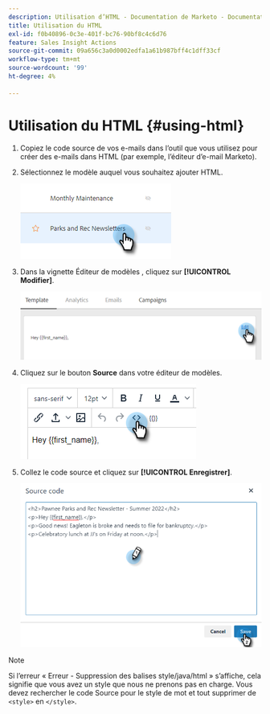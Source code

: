 ```yaml
---
description: Utilisation d’HTML - Documentation de Marketo - Documentation du produit
title: Utilisation du HTML
exl-id: f0b40896-0c3e-401f-bc76-90bf8c4c6d76
feature: Sales Insight Actions
source-git-commit: 09a656c3a0d0002edfa1a61b987bff4c1dff33cf
workflow-type: tm+mt
source-wordcount: '99'
ht-degree: 4%

---
```


# Utilisation du HTML {#using-html}

1. Copiez le code source de vos e-mails dans l’outil que vous utilisez pour créer des e-mails dans HTML (par exemple, l’éditeur d’e-mail Marketo).

1. Sélectionnez le modèle auquel vous souhaitez ajouter HTML.

   ![](assets/using-html-1.png)

1. Dans la vignette Éditeur de modèles , cliquez sur **[!UICONTROL Modifier]**.

   ![](assets/using-html-2.png)

1. Cliquez sur le bouton **Source** dans votre éditeur de modèles.

   ![](assets/using-html-3.png)

1. Collez le code source et cliquez sur **[!UICONTROL Enregistrer]**.

   ![](assets/using-html-4.png)

>[!NOTE]
>
>Si l’erreur « Erreur - Suppression des balises style/java/html » s’affiche, cela signifie que vous avez un style que nous ne prenons pas en charge. Vous devez rechercher le code Source pour le style de mot et tout supprimer de `<style>` en `</style>`.

